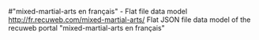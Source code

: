 #"mixed-martial-arts en français" - Flat file data model
http://fr.recuweb.com/mixed-martial-arts/
Flat JSON file data model of the recuweb portal "mixed-martial-arts en français"
